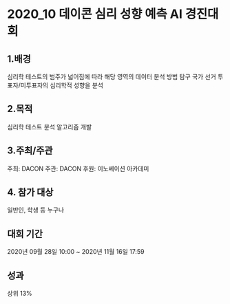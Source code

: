 
# 2020_10 데이콘 심리 성향 예측 AI 경진대회 


## 1.배경  
심리학 테스트의 범주가 넓어짐에 따라 해당 영역의 데이터 분석 방법 탐구 국가 선거 투표자/미투표자의 심리학적 성향을 분석   
  
  
  
  
## 2.목적  
심리학 테스트 분석 알고리즘 개발  




## 3.주최/주관  
주최: DACON 주관: DACON 후원: 이노베이션 아카데미  




## 4. 참가 대상  
일반인, 학생 등 누구나  




## 대회 기간
2020년 09월 28일 10:00 ~ 2020년 11월 16일 17:59  




## 성과
상위 13%
